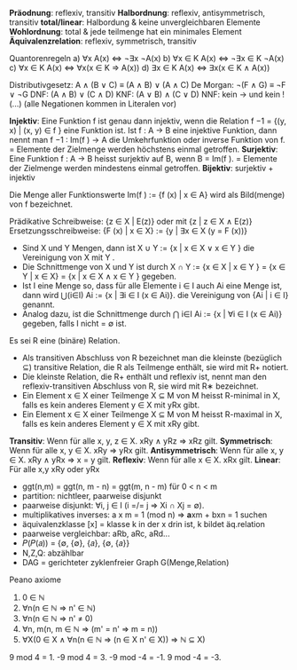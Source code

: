 **Präodnung**: reflexiv, transitiv
**Halbordnung**: reflexiv, antisymmetrisch, transitiv
**total/linear**: Halbordung & keine unvergleichbaren Elemente
**Wohlordnung**: total & jede teilmenge hat ein minimales Element
**Äquivalenzrelation**: reflexiv, symmetrisch, transitiv

Quantorenregeln
a) ∀x A(x) ⇔ ¬∃x ¬A(x) 
b) ∀x ∈ K A(x) ⇔ ¬∃x ∈ K ¬A(x) 
c) ∀x ∈ K A(x) ⇔ ∀x(x ∈ K ⇒ A(x))
d) ∃x ∈ K A(x) ⇔ ∃x(x ∈ K ∧ A(x))

Distributivgesetz: A ∧ (B ∨ C) ≡ (A ∧ B) ∨ (A ∧ C)
De Morgan: ¬(F ∧ G) ≡ ¬F ∨ ¬G
DNF: (A ∧ B) ∨ (C ∧ D)
KNF: (A ∨ B) ∧ (C ∨ D)
NNF: kein → und kein !(...) (alle Negationen kommen in Literalen vor)

**Injektiv**: Eine Funktion f ist genau dann injektiv, wenn die Relation f −1 = {(y, x) | (x, y) ∈ f } eine Funktion ist. Ist f : A → B eine injektive Funktion, dann nennt man f −1 : Im(f ) → A die Umkehrfunktion oder inverse Funktion von f.
= Elemente der Zielmenge werden höchstens einmal getroffen.
**Surjektiv**: Eine Funktion f : A → B heisst surjektiv auf B, wenn B = Im(f ). 
= Elemente der Zielmenge werden mindestens einmal getroffen.
**Bijektiv**: surjektiv + injektiv

Die Menge aller Funktionswerte Im(f ) := {f (x) | x ∈ A} wird als Bild(menge) von f bezeichnet.

Prädikative Schreibweise: {z ∈ X | E(z)} oder mit {z | z ∈ X ∧ E(z)}
Ersetzungsschreibweise: {F (x) | x ∈ X} := {y | ∃x ∈ X (y = F (x))}

- Sind X und Y Mengen, dann ist X ∪ Y := {x | x ∈ X ∨ x ∈ Y } die Vereinigung von X mit Y . 
- Die Schnittmenge von X und Y ist durch X ∩ Y := {x ∈ X | x ∈ Y } = {x ∈ Y | x ∈ X} = {x | x ∈ X ∧ x ∈ Y } gegeben.
- Ist I eine Menge so, dass für alle Elemente i ∈ I auch Ai eine Menge ist, dann wird ⋃(i∈I) Ai := {x | ∃i ∈ I (x ∈ Ai)}. die Vereinigung von {Ai | i ∈ I} genannt. 
- Analog dazu, ist die Schnittmenge durch ⋂ i∈I Ai := {x | ∀i ∈ I (x ∈ Ai)} gegeben, falls I nicht = ∅ ist.

Es sei R eine (binäre) Relation. 
- Als transitiven Abschluss von R bezeichnet man die kleinste (bezüglich ⊆) transitive Relation, die R als Teilmenge enthält, sie wird mit R+ notiert. 
- Die kleinste Relation, die R+ enthält und reflexiv ist, nennt man den reflexiv-transitiven Abschluss von R, sie wird mit R∗ bezeichnet.
- Ein Element x ∈ X einer Teilmenge X ⊆ M von M heisst R-minimal in X, falls es kein anderes Element y ∈ X mit yRx gibt. 
- Ein Element x ∈ X einer Teilmenge X ⊆ M von M heisst R-maximal in X, falls es kein anderes Element y ∈ X mit xRy gibt.

**Transitiv**: Wenn für alle x, y, z ∈ X. xRy ∧ yRz ⇒ xRz gilt.
**Symmetrisch**: Wenn für alle x, y ∈ X. xRy ⇒ yRx gilt.
**Antisymmetrisch**: Wenn für alle x, y ∈ X. xRy ∧ yRx ⇒ x = y gilt.
**Reflexiv**: Wenn für alle x ∈ X. xRx gilt.
**Linear**: Für alle x,y xRy oder yRx

- ggt(n,m) = ggt(n, m - n) = ggt(m, n - m) für 0 < n < m
- partition: nichtleer, paarweise disjunkt
- paarweise disjunkt: ∀i, j ∈ I (i =/= j ⇒ Xi ∩ Xj = ∅).
- multiplikatives inverses: a x m = 1 (mod n) => **a**xm + bxn = 1 suchen
- äquivalenzklasse [x] = klasse k in der x drin ist, k bildet äq.relation
- paarweise vergleichbar: aRb, aRc, aRd...
- 𝑃(𝑃(𝑎)) = {∅, {∅}, {𝑎}, {∅, {𝑎}}
- N,Z,Q: abzählbar
- DAG = gerichteter zyklenfreier Graph G(Menge,Relation)

Peano axiome
1. 0 ∈ ℕ  
2. ∀n(n ∈ ℕ ⇒ n' ∈ ℕ)  
3. ∀n(n ∈ ℕ ⇒ n' ≠ 0)  
4. ∀n, m(n, m ∈ ℕ ⇒ (m' = n' ⇒ m = n))  
5. ∀X(0 ∈ X ∧ ∀n(n ∈ ℕ ⇒ (n ∈ X n' ∈ X)) ⇒ ℕ ⊆ X)

9 mod 4 = 1.
-9 mod 4 = 3.
-9 mod -4 = -1.
9 mod -4 = -3.